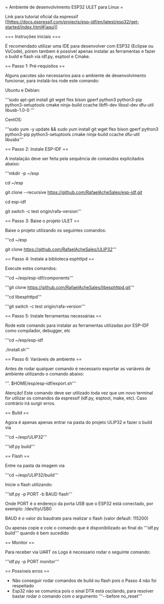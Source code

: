 = Ambiente de desenvolvimento ESP32 ULET para Linux =

Link para tutorial oficial da espressif [[https://docs.espressif.com/projects/esp-idf/en/latest/esp32/get-started/index.html#|aqui]]

=== Instruções iniciais ===

É recomendado utilizar uma IDE para desenvolver com ESP32 (Eclipse ou VsCode), pórem tambem é possivel apenas instalar as ferramentas e fazer o build e flash via idf.py, esptool e Cmake.

== Passo 1: Pré-requisitos ==

Alguns pacotes são necessarios para o ambiente de desenvolvimento funcionar, para instalá-los rode este comando:

Ubuntu e Debian:

'''sudo apt-get install git wget flex bison gperf python3 python3-pip python3-setuptools cmake ninja-build ccache libffi-dev libssl-dev dfu-util libusb-1.0-0 '''

CentOS:

'''sudo yum -y update && sudo yum install git wget flex bison gperf python3 python3-pip python3-setuptools cmake ninja-build ccache dfu-util libusbx'''

== Passo 2: Instale ESP-IDF ==

A instalação deve ser feita pela sequência de comandos explicitados abaixo:

'''mkdir -p ~/esp

cd ~/esp

git clone --recursive https://github.com/RafaelAcheSales/esp-idf.git

cd esp-idf

git switch -c test origin/rafa-version'''

== Passo 3: Baixe o projeto ULET ==

Baixe o projeto utilizando os seguintes comandos:

'''cd ~/esp

git clone https://github.com/RafaelAcheSales/ULIP32'''


== Passo 4: Instale a biblioteca esphttpd ==

Execute estes comandos:

 '''cd ~/esp/esp-idf/components'''
 
 '''git clone https://github.com/RafaelAcheSales/libesphttpd.git'''

 '''cd libesphttpd'''
 
 '''git switch -c test origin/rafa-version'''

== Passo 5: Instale ferramentas necessárias ==

Rode este comando para instalar as ferramentas utilizadas por ESP-IDF como compilador, debugger, etc

'''cd ~/esp/esp-idf

./install.sh'''

== Passo 6: Variáveis de ambiente ==

Antes de rodar qualquer comando é necessario exportar as variáveis de ambiente utilizando o comando abaixo:

'''. $HOME/esp/esp-idf/export.sh'''

Atenção! Este comando deve ser utilizado toda vez que um novo terminal for utilizar os comandos da espressif (idf.py, esptool, make, etc). Caso contrário irá surgir erros.

== Build ==

Agora é apenas apenas entrar na pasta do projeto ULIP32 e fazer o build via 

'''cd ~/esp/ULIP32'''

'''idf.py build''' 

== Flash ==

Entre na pasta da imagem via

'''cd ~/esp/ULIP32/build'''

Inicie o flash utilizando:

'''idf.py -p PORT -b BAUD flash'''

Onde PORT é o endereço da porta USB que o ESP32 está conectado, por exemplo: /dev/ttyUSB0

BAUD é o valor do baudrate para realizar o flash (valor default: 115200)

Ou apenas copie e cole o comando que é disponibilizado ao final do '''idf.py build''' quando é bem sucedido

== Monitor ==

Para receber via UART os Logs é necessario rodar o seguinte comando:

'''idf.py -p PORT monitor'''

== Possíveis erros ==

 * Não conseguir rodar comandos de build ou flash pois o Passo 4 não foi respeitado
 * Esp32 não se comunica pois o sinal DTR está oscilando, para resolver bastar rodar o comando com o argumento '''--before no_reset'''

